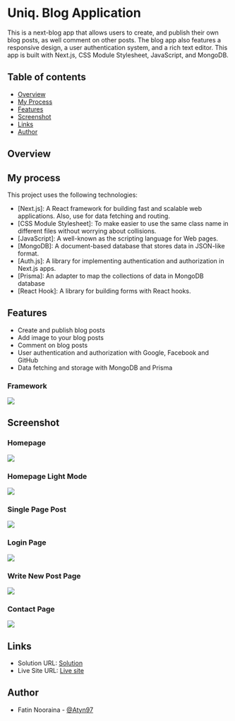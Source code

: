 # Uniq. Blog Application
This is a next-blog app that allows users to create, and publish their own blog posts, as well comment on other posts. The blog app also features a responsive design, a user authentication system, and a rich text editor. This app is built with Next.js, CSS Module Stylesheet, JavaScript, and MongoDB. 

## Table of contents

- [Overview](#overview)
- [My Process](#my-process)
- [Features](#features)
- [Screenshot](#screenshot)
- [Links](#links)
- [Author](#author)

## Overview

## My process


This project uses the following technologies:

- [Next.js]: A React framework for building fast and scalable web applications. Also, use for data fetching and routing.
- [CSS Module Stylesheet]:  To make easier to use the same class name in different files without worrying about collisions.
- [JavaScript]: A well-known as the scripting language for Web pages.
- [MongoDB]: A document-based database that stores data in JSON-like format.
- [Auth.js]: A library for implementing authentication and authorization in Next.js apps.
- [Prisma]: An adapter to map the collections of data in MongoDB database
- [React Hook]: A library for building forms with React hooks.

## Features

- Create and publish blog posts
- Add image to your blog posts
- Comment on blog posts
- User authentication and authorization with Google, Facebook and GitHub
- Data fetching and storage with MongoDB and Prisma

### Framework

![](./framework.png)

## Screenshot

### Homepage

![](./Homepage.png)

### Homepage Light Mode

![](./Light-mode.png)

### Single Page Post

![](./single-post.png)

### Login Page

![](./login.png)

### Write New Post Page

![](./write-new-post.png)

### Contact Page

![](./contact-page.png)


## Links

- Solution URL: [Solution](https://github.com/Atyn97/uniq-blog-app)
- Live Site URL: [Live site](https://uniq-blog-app.vercel.app/)




## Author

- Fatin Nooraina - [@Atyn97](https://github.com/Atyn97)

